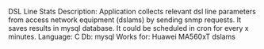 DSL Line Stats
Description: Application collects relevant dsl line parameters from access network equipment (dslams) by sending snmp requests. It saves results in mysql database. It could be scheduled in cron for every x minutes.
Language: C
Db: mysql
Works for: Huawei MA560xT dslams
